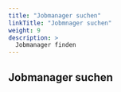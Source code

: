```yaml
---
title: "Jobmanager suchen"
linkTitle: "Jobmnager suchen"
weight: 9
description: >
  Jobmanager finden
---
```


## Jobmanager suchen
